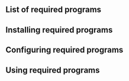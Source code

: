 ## List of required programs


## Installing required programs


## Configuring required programs


## Using required programs

